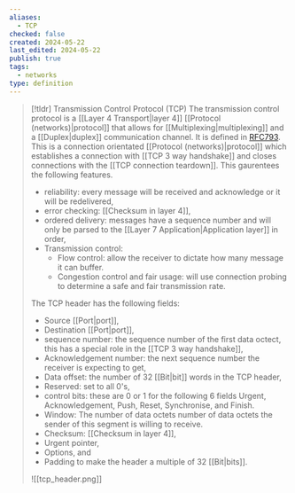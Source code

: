 ```yaml
---
aliases:
  - TCP
checked: false
created: 2024-05-22
last_edited: 2024-05-22
publish: true
tags:
  - networks
type: definition
---
```

>[!tldr] Transmission Control Protocol (TCP)
>The transmission control protocol is a [[Layer 4 Transport|layer 4]] [[Protocol (networks)|protocol]] that allows for [[Multiplexing|multiplexing]] and a [[Duplex|duplex]] communication channel. It is defined in [RFC793](https://www.ietf.org/rfc/rfc793.txt). This is a connection orientated [[Protocol (networks)|protocol]] which establishes a connection with [[TCP 3 way handshake]] and closes connections with the [[TCP connection teardown]]. This gaurentees the following features. 
>- reliability: every message will be received and acknowledge or it will be redelivered,
>- error checking: [[Checksum in layer 4]],
>- ordered delivery: messages have a sequence number and will only be parsed to the [[Layer 7 Application|Application layer]] in order,
>- Transmission control:
>	- Flow control: allow the receiver to dictate how many message it can buffer.
>	- Congestion control and fair usage: will use connection probing to determine a safe and fair transmission rate.
>
>The TCP header has the following fields:
>
>- Source [[Port|port]],
>- Destination [[Port|port]],
>- sequence number: the sequence number of the first data octect, this has a special role in the [[TCP 3 way handshake]],
>- Acknowledgement number: the next sequence number the receiver is expecting to get,
>- Data offset: the number of 32 [[Bit|bit]] words in the TCP header,
>- Reserved: set to all 0's,
>- control bits: these are 0 or 1 for the following 6 fields Urgent, Acknowledgement, Push, Reset, Synchronise, and Finish.
>- Window: The number of data octets number of data octets the sender of this segment is willing to receive. 
>- Checksum: [[Checksum in layer 4]],
>- Urgent pointer,
>- Options, and
>- Padding to make the header a multiple of 32 [[Bit|bits]].
>
>![[tcp_header.png]]


